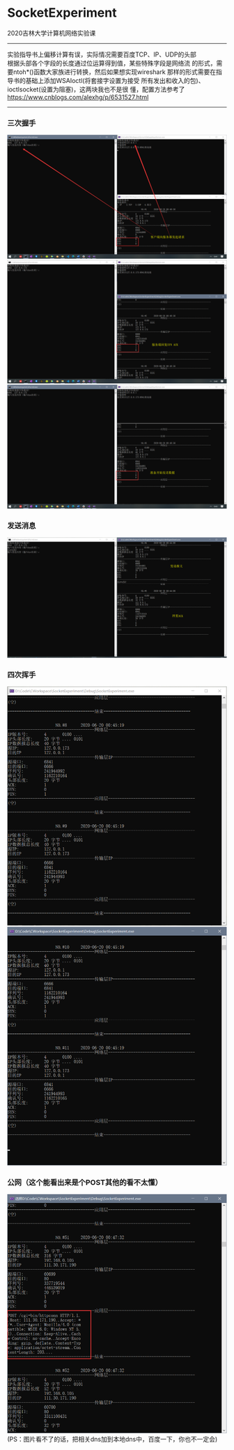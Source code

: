# SocketExperiment
2020吉林大学计算机网络实验课
***
实验指导书上偏移计算有误，实际情况需要百度TCP、IP、UDP的头部  
根据头部各个字段的长度通过位运算得到值，某些特殊字段是网络流
的形式，需要ntoh*()函数大家族进行转换，然后如果想实现wireshark
那样的形式需要在指导书的基础上添加WSAIoctl(将套接字设置为接受
所有发出和收入的包)、ioctlsocket(设置为阻塞)，这两块我也不是很
懂，配置方法参考了<https://www.cnblogs.com/alexhg/p/6531527.html>
***
### 三次握手
![握手1](https://github.com/zyc573823770/SocketExperiment/blob/master/%E6%8F%A1%E6%89%8B1.png)  
![握手2](https://github.com/zyc573823770/SocketExperiment/blob/master/%E6%8F%A1%E6%89%8B2.png)  
![握手3](https://github.com/zyc573823770/SocketExperiment/blob/master/%E6%8F%A1%E6%89%8B3.png)  
### 发送消息
![消息](https://github.com/zyc573823770/SocketExperiment/blob/master/%E6%B6%88%E6%81%AF%E5%8F%91%E9%80%81.png)  
### 四次挥手
![挥手1](https://github.com/zyc573823770/SocketExperiment/blob/master/%E6%8C%A5%E6%89%8B1.png)  
![挥手2](https://github.com/zyc573823770/SocketExperiment/blob/master/%E6%8C%A5%E6%89%8B2.png)  
### 公网（这个能看出来是个POST其他的看不太懂）
![公网](https://github.com/zyc573823770/SocketExperiment/blob/master/%E5%85%AC%E7%BD%91.png)  
(PS：图片看不了的话，把相关dns加到本地dns中，百度一下，你也不一定会)
